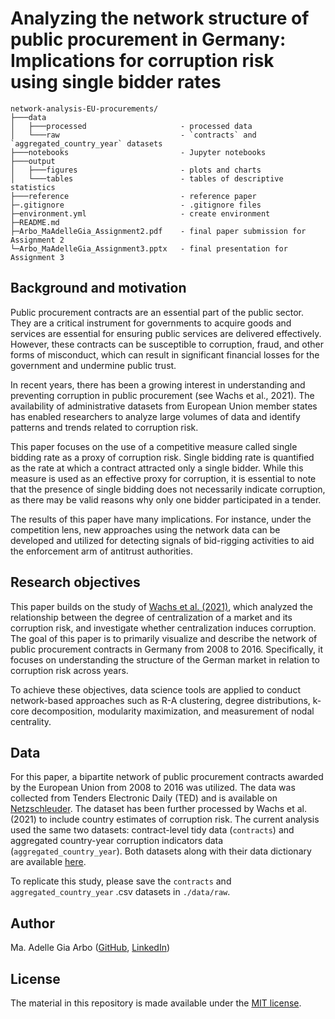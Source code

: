 # Analyzing the network structure of public procurement in Germany: Implications for corruption risk using single bidder rates

```
network-analysis-EU-procurements/
├───data                    
│   ├───processed                     - processed data
│   └───raw                           - `contracts` and `aggregated_country_year` datasets
├───notebooks                         - Jupyter notebooks
├───output
│   ├───figures                       - plots and charts
│   └───tables                        - tables of descriptive statistics
├───reference                         - reference paper
├─.gitignore                          - .gitignore files
├─environment.yml                     - create environment
├─README.md
├─Arbo_MaAdelleGia_Assignment2.pdf    - final paper submission for Assignment 2 
└─Arbo_MaAdelleGia_Assignment3.pptx   - final presentation for Assignment 3
```

## Background and motivation
Public procurement contracts are an essential part of the public sector. They are a critical instrument for governments to acquire goods and services are essential for ensuring public services are delivered effectively. However, these contracts can be susceptible to corruption, fraud, and other forms of misconduct, which can result in significant financial losses for the government and undermine public trust.

In recent years, there has been a growing interest in understanding and preventing corruption in public procurement (see Wachs et al., 2021). The availability of administrative datasets from European Union member states has enabled researchers to analyze large volumes of data and identify patterns and trends related to corruption risk.

This paper focuses on the use of a competitive measure called single bidding rate as a proxy of corruption risk. Single bidding rate is quantified as the rate at which a contract attracted only a single bidder. While this measure is used as an effective proxy for corruption, it is essential to note that the presence of single bidding does not necessarily indicate corruption, as there may be valid reasons why only one bidder participated in a tender.

The results of this paper have many implications. For instance, under the competition lens, new approaches using the network data can be developed and utilized for detecting signals of bid-rigging activities to aid the enforcement arm of antitrust authorities.

## Research objectives
This paper builds on the study of [Wachs et al. (2021)](https://link.springer.com/article/10.1007/s41060-019-00204-1), which analyzed the relationship between the degree of centralization of a market and its corruption risk, and investigate whether centralization induces corruption. The goal of this paper is to primarily visualize and describe the network of public procurement contracts in Germany from 2008 to 2016. Specifically, it focuses on understanding the structure of the German market in relation to corruption risk across years. 

To achieve these objectives, data science tools are applied to conduct network-based approaches such as R-A clustering, degree distributions, k-core decomposition, modularity maximization, and measurement of nodal centrality.


## Data
For this paper, a bipartite network of public procurement contracts awarded by the European Union from 2008 to 2016 was utilized. The data was collected from Tenders Electronic Daily (TED) and is available on [Netzschleuder](https://networks.skewed.de/net/eu_procurements). The dataset has been further processed by Wachs et al. (2021) to include country estimates of corruption risk. The current analysis used the same two datasets: contract-level tidy data (`contracts`) and aggregated country-year corruption indicators data (`aggregated_country_year`). Both datasets along with their data dictionary are available [here](https://zenodo.org/record/3537986#.Xis4mC2ZNGV).

To replicate this study, please save the `contracts` and `aggregated_country_year` .csv datasets in `./data/raw`.

## Author

Ma. Adelle Gia Arbo ([GitHub](https://github.com/adellegia), [LinkedIn](https://www.linkedin.com/in/ma-adelle-gia-arbo/))

## License

The material in this repository is made available under the [MIT license](http://opensource.org/licenses/mit-license.php). 
